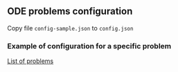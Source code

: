 ## ODE problems configuration

Copy file `config-sample.json` to `config.json`

### Example of configuration for a specific problem

[List of problems](../js/problems/README.md)
